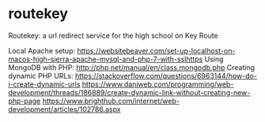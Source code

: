# routekey
Routekey: a url redirect service for the high school on Key Route

Local Apache setup: https://websitebeaver.com/set-up-localhost-on-macos-high-sierra-apache-mysql-and-php-7-with-sslhttps
Using MongoDB with PHP: http://php.net/manual/en/class.mongodb.php
Creating dynamic PHP URLs: https://stackoverflow.com/questions/6963144/how-do-i-create-dynamic-urls
https://www.daniweb.com/programming/web-development/threads/186889/create-dynamic-link-without-creating-new-php-page
https://www.brighthub.com/internet/web-development/articles/102786.aspx